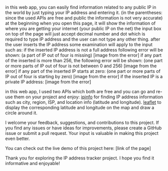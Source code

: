 in this web app, you can easily find information related to any public IP in the world by just typing your IP address and entering it. (in the parentheses: since the used APIs are free and public the information is not very accurate)
at the beginning when you open this page, it will show the information of where you are getting your internet (your public IP on the net)
the input box on top of the page will just accept decimal number and dot which is required to type IP address and the user can not type any other thing.
after the user inserts the IP address some examination will apply to the input such as:
if the inserted IP address is not a full address following error will be shown: (a part of IP out of four is missing)
[image from the error]
if any part of the inserted is more than 256, the following error will be shown: (one part or more parts of IP out of four is not between 0 and 256)
[image from the error]
if any part of the inserted IP starts at zero: (one part or more parts of IP out of four is starting by zero)
[image from the error]
if the inserted IP is a private IP address:
[image from the error]

in this web app, I used two APIs which both are free and you can go and re-use them on your project and enjoy:
[ipinfo](https://ipinfo.io/) for finding IP address information such as city, region, ISP, and location info (latitude and longitude).
[leaflet](https://leafletjs.com/reference.html) to display the corresponding latitude and longitude on the map and draw a circle around it.

I welcome your feedback, suggestions, and contributions to this project. If you find any issues or have ideas for improvements, please create a GitHub issue or submit a pull request. Your input is valuable in making this project even better.

You can check out the live demo of this project here: [link of the page]

Thank you for exploring the IP address tracker project. I hope you find it informative and enjoyable!
